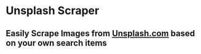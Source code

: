 # Unsplash Scraper

## Easily Scrape Images from [Unsplash.com](https://unsplash.com/) based on your own search items